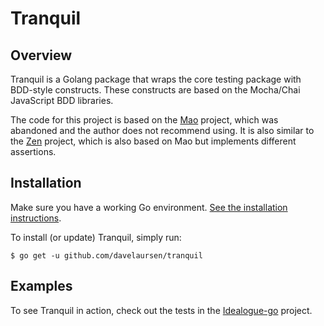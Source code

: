 # Tranquil

## Overview
Tranquil is a Golang package that wraps the core testing package with BDD-style constructs. These
constructs are based on the Mocha/Chai JavaScript BDD libraries.

The code for this project is based on the [Mao](https://github.com/azer/mao) project, which was abandoned
and the author does not recommend using. It is also similar to the [Zen](https://github.com/pranavraja/zen)
project, which is also based on Mao but implements different assertions.

## Installation

Make sure you have a working Go environment. [See the installation instructions](http://golang.org/doc/install.html).

To install (or update) Tranquil, simply run:

```
$ go get -u github.com/davelaursen/tranquil
```

## Examples

To see Tranquil in action, check out the tests in the [Idealogue-go](https://github.com/davelaursen/idealogue-go) project.
